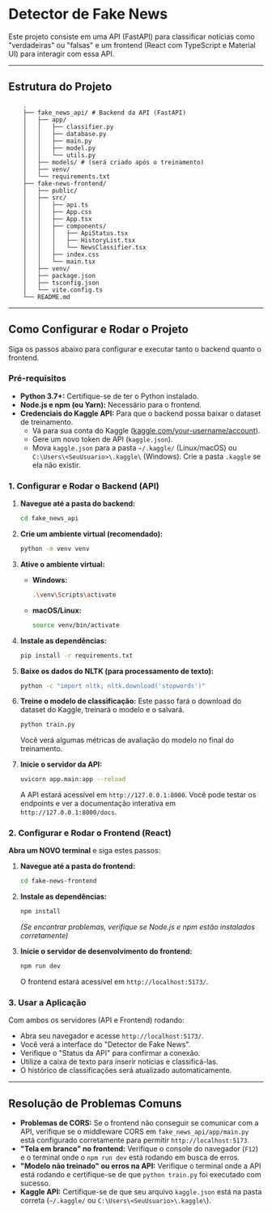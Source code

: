 # Detector de Fake News

Este projeto consiste em uma API (FastAPI) para classificar notícias como "verdadeiras" ou "falsas" e um frontend (React com TypeScript e Material UI) para interagir com essa API.

---

## Estrutura do Projeto

        .
        ├── fake_news_api/ # Backend da API (FastAPI)
        │   ├── app/
        │   │   ├── classifier.py
        │   │   ├── database.py
        │   │   ├── main.py
        │   │   ├── model.py
        │   │   └── utils.py
        │   ├── models/ # (será criado após o treinamento)
        │   ├── venv/
        │   └── requirements.txt
        ├── fake-news-frontend/
        │   ├── public/
        │   ├── src/
        │   │   ├── api.ts
        │   │   ├── App.css
        │   │   ├── App.tsx
        │   │   ├── components/
        │   │   │   ├── ApiStatus.tsx
        │   │   │   ├── HistoryList.tsx
        │   │   │   └── NewsClassifier.tsx
        │   │   ├── index.css
        │   │   └── main.tsx
        │   ├── venv/
        │   ├── package.json
        │   ├── tsconfig.json
        │   └── vite.config.ts
        └── README.md

---

## Como Configurar e Rodar o Projeto

Siga os passos abaixo para configurar e executar tanto o backend quanto o frontend.

### Pré-requisitos

- **Python 3.7+:** Certifique-se de ter o Python instalado.
- **Node.js e npm (ou Yarn):** Necessário para o frontend.
- **Credenciais do Kaggle API:** Para que o backend possa baixar o dataset de treinamento.
  - Vá para sua conta do Kaggle ([kaggle.com/your-username/account](https://www.kaggle.com/your-username/account)).
  - Gere um novo token de API (`kaggle.json`).
  - Mova `kaggle.json` para a pasta `~/.kaggle/` (Linux/macOS) ou `C:\Users\<SeuUsuario>\.kaggle\` (Windows). Crie a pasta `.kaggle` se ela não existir.

### 1. Configurar e Rodar o Backend (API)

1.  **Navegue até a pasta do backend:**

    ```bash
    cd fake_news_api
    ```

2.  **Crie um ambiente virtual (recomendado):**

    ```bash
    python -m venv venv
    ```

3.  **Ative o ambiente virtual:**

    - **Windows:**
      ```bash
      .\venv\Scripts\activate
      ```
    - **macOS/Linux:**
      ```bash
      source venv/bin/activate
      ```

4.  **Instale as dependências:**

    ```bash
    pip install -r requirements.txt
    ```

5.  **Baixe os dados do NLTK (para processamento de texto):**

    ```bash
    python -c "import nltk; nltk.download('stopwords')"
    ```

6.  **Treine o modelo de classificação:**
    Este passo fará o download do dataset do Kaggle, treinará o modelo e o salvará.

    ```bash
    python train.py
    ```

    Você verá algumas métricas de avaliação do modelo no final do treinamento.

7.  **Inicie o servidor da API:**
    ```bash
    uvicorn app.main:app --reload
    ```
    A API estará acessível em `http://127.0.0.1:8000`. Você pode testar os endpoints e ver a documentação interativa em `http://127.0.0.1:8000/docs`.

### 2. Configurar e Rodar o Frontend (React)

**Abra um NOVO terminal** e siga estes passos:

1.  **Navegue até a pasta do frontend:**

    ```bash
    cd fake-news-frontend
    ```

2.  **Instale as dependências:**

    ```bash
    npm install
    ```

    _(Se encontrar problemas, verifique se Node.js e npm estão instalados corretamente)_

3.  **Inicie o servidor de desenvolvimento do frontend:**
    ```bash
    npm run dev
    ```
    O frontend estará acessível em `http://localhost:5173/`.

### 3. Usar a Aplicação

Com ambos os servidores (API e Frontend) rodando:

- Abra seu navegador e acesse `http://localhost:5173/`.
- Você verá a interface do "Detector de Fake News".
- Verifique o "Status da API" para confirmar a conexão.
- Utilize a caixa de texto para inserir notícias e classificá-las.
- O histórico de classificações será atualizado automaticamente.

---

## Resolução de Problemas Comuns

- **Problemas de CORS:** Se o frontend não conseguir se comunicar com a API, verifique se o middleware CORS em `fake_news_api/app/main.py` está configurado corretamente para permitir `http://localhost:5173`.
- **"Tela em branco" no frontend:** Verifique o console do navegador (`F12`) e o terminal onde o `npm run dev` está rodando em busca de erros.
- **"Modelo não treinado" ou erros na API:** Verifique o terminal onde a API está rodando e certifique-se de que `python train.py` foi executado com sucesso.
- **Kaggle API:** Certifique-se de que seu arquivo `kaggle.json` está na pasta correta (`~/.kaggle/` ou `C:\Users\<SeuUsuario>\.kaggle\`).
